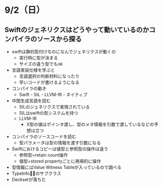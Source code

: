 # 9/2（日）

## Swiftのジェネリクスはどうやって動いているのかコンパイラのソースから探る

 - swiftは静的型付けなのになんでジェネリクスが動くの
   - 実行時に型が決まる
   - サイズの違う型でもok
 - 言語実装仕様を学ぶと
   - 言語選択の判断材料になったり
   - 早いコードが書けるようになる
 - コンパイラの動き
   - Swift - SIL - LLVM-IR - ネイティブ 
 - 中間生成言語を読む
   - SILのジェネリクスで実現されている
   - SILはswiftの型システムを持つ
   - LLVM-IR
     - X型の値はポインタ渡し、型のメタ情報を引数で渡しているなどの予想は立つ
 - コンパイラのソースコードを読む
   - 型パラメータは型の情報を渡す引数になる
 - Swiftにおけるコピーは値型と参照型の操作は違う
     - 参照型=retain count操作
     - 値型=stored propertyごとに再帰的に操作
 - 型情報にはValue Witness Tableが入っているので調べる
 - TypeInfoのサブクラス
 - Decksetが落ちた
